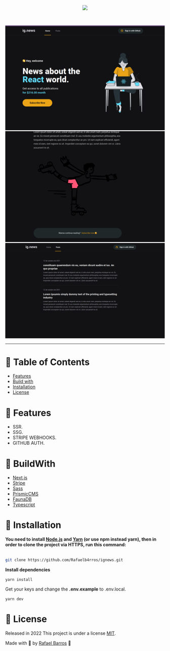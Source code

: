 <p align="center">
   <img src=".github/docs/images/logo.svg" width="350"/>
</p>

<br />

<p align="center">
   <img src=".github/docs/images/homepage.png" width="600"/>
   <img src=".github/docs/images/postpreview.png" width="600"/>
   <img src=".github/docs/images/postspage.png" width="600"/>
</p>

---

# :pushpin: Table of Contents

- [Features](#rocket-features)
- [Build with](#construction_worker-BuildWith)
- [Installation](#construction_worker-installation)
- [License](#closed_book-license)

# :rocket: Features

- SSR.
- SSG.
- STRIPE WEBHOOKS.
- GITHUB AUTH.

# :construction_worker: BuildWith

- [Next.js](https://nextjs.org/)
- [Stripe](https://stripe.com/)
- [Sass](https://sass-lang.com/)
- [PrismicCMS](https://prismic.io/)
- [FaunaDB](https://fauna.com/)
- [Typescript](https://www.typescriptlang.org/)

# :construction_worker: Installation

**You need to install [Node.js](https://nodejs.org/en/download/) and [Yarn](https://yarnpkg.com/) (or use npm instead yarn), then in order to clone the project via HTTPS, run this command:**

```bash

git clone https://github.com/Rafaelb4rros/ignews.git

```

**Install dependencies**

```
yarn install
```

Get your keys and change the
<strong>.env.example</strong>
to .env.local.

```
yarn dev
```

# :closed_book: License

Released in 2022
This project is under a license [MIT](./LICENSE).

Made with 💜 by [Rafael Barros](https://github.com/Rafaelb4rros) 🚀
